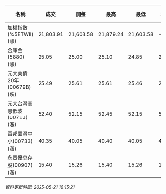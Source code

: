 | 名稱 | 成交 | 開盤 | 最高 | 最低 | 均價 | 成交金額(億) | 昨收 | 漲跌幅 | 漲跌 | 總量 | 昨量 | 振幅 |
| -------- | -------- | -------- | -------- |-------- | -------- | -------- |-------- |-------- |-------- | -------- | -------- |-------- |
|加權指數(%5ETWII) (漲)|21,803.91|21,603.58|21,879.24|21,603.58|-|2,975.01|21,526.03|1.29%|277.88|5,554,072|0|1.28%|
|合庫金(5880) (漲)|25.05|25.00|25.10|24.85|24.98|2.01|25.00|0.20%|0.05|8,027|4,569|1.00%|
|元大美債20年(00679B) (跌)|25.49|25.61|25.61|25.46|25.49|27.41|25.83|1.32%|0.34|107,531|33,118|0.58%|
|元大台灣高息低波(00713) (漲)|52.40|52.15|52.45|52.15|52.32|3.57|52.15|0.48%|0.25|6,823|7,545|0.58%|
|富邦臺灣中小(00733) (漲)|40.35|40.05|40.40|40.05|40.30|0.223|39.98|0.93%|0.37|552|375|0.88%|
|永豐優息存股(00907) (漲)|15.40|15.26|15.40|15.26|15.34|0.158|15.26|0.92%|0.14|1,029|1,176|0.92%|
###### 資料更新時間: 2025-05-21 16:15:21